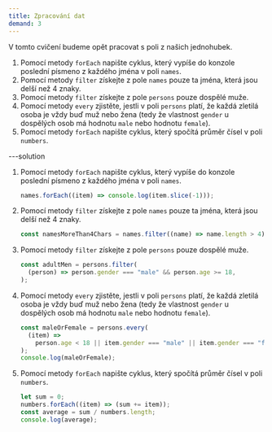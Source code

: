```yaml
---
title: Zpracování dat
demand: 3
---
```


V tomto cvičení budeme opět pracovat s poli z našich jednohubek.

1. Pomocí metody `forEach` napište cyklus, který vypíše do konzole poslední
   písmeno z každého jména v poli `names`.
1. Pomocí metody `filter` získejte z pole `names` pouze ta jména, která jsou
   delší než 4 znaky.
1. Pomocí metody `filter` získejte z pole `persons` pouze dospělé muže.
1. Pomocí metody `every` zjistěte, jestli v poli `persons` platí, že každá
   zletilá osoba je vždy buď muž nebo žena (tedy že vlastnost `gender` u
   dospělých osob má hodnotu `male` nebo hodnotu `female`).
1. Pomocí metody `forEach` napište cyklus, který spočítá průměr čísel v poli
   `numbers`.

---solution

1. Pomocí metody `forEach` napište cyklus, který vypíše do konzole poslední
   písmeno z každého jména v poli `names`.

   ```js
   names.forEach((item) => console.log(item.slice(-1)));
   ```

1. Pomocí metody `filter` získejte z pole `names` pouze ta jména, která jsou
   delší než 4 znaky.

   ```js
   const namesMoreThan4Chars = names.filter((name) => name.length > 4);
   ```

1. Pomocí metody `filter` získejte z pole `persons` pouze dospělé muže.

   ```js
   const adultMen = persons.filter(
     (person) => person.gender === "male" && person.age >= 18,
   );
   ```

1. Pomocí metody `every` zjistěte, jestli v poli `persons` platí, že každá
   zletilá osoba je vždy buď muž nebo žena (tedy že vlastnost `gender` u
   dospělých osob má hodnotu `male` nebo hodnotu `female`).

   ```js
   const maleOrFemale = persons.every(
     (item) =>
       person.age < 18 || item.gender === "male" || item.gender === "female",
   );
   console.log(maleOrFemale);
   ```

1. Pomocí metody `forEach` napište cyklus, který spočítá průměr čísel v poli
   `numbers`.
   ```js
   let sum = 0;
   numbers.forEach((item) => (sum += item));
   const average = sum / numbers.length;
   console.log(average);
   ```
